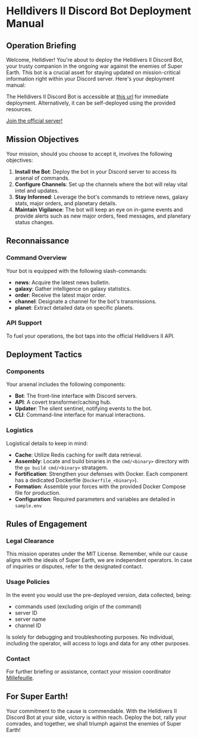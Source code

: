 # Helldivers II Discord Bot Deployment Manual

## Operation Briefing

Welcome, Helldiver! You're about to deploy the Helldivers II Discord Bot, your trusty companion in the ongoing war against the enemies of Super Earth. This bot is a crucial asset for staying updated on mission-critical information right within your Discord server. Here's your deployment manual:

The Helldivers II Discord Bot is accessible at [this url](https://discord.com/oauth2/authorize?client_id=1219964573231091713&permissions=277025705024&scope=bot) for immediate deployment.
Alternatively, it can be self-deployed using the provided resources.

[Join the official server!](https://discord.gg/5DawaMJh)

## Mission Objectives

Your mission, should you choose to accept it, involves the following objectives:

1. **Install the Bot**: Deploy the bot in your Discord server to access its arsenal of commands.
2. **Configure Channels**: Set up the channels where the bot will relay vital intel and updates.
3. **Stay Informed**: Leverage the bot's commands to retrieve news, galaxy stats, major orders, and planetary details.
4. **Maintain Vigilance**: The bot will keep an eye on in-game events and provide alerts such as new major orders, feed messages, and planetary status changes.

## Reconnaissance

### Command Overview

Your bot is equipped with the following slash-commands:

- **news**: Acquire the latest news bulletin.
- **galaxy**: Gather intelligence on galaxy statistics.
- **order**: Receive the latest major order.
- **channel**: Designate a channel for the bot's transmissions.
- **planet**: Extract detailed data on specific planets.

### API Support

To fuel your operations, the bot taps into the official Helldivers II API.

## Deployment Tactics

### Components

Your arsenal includes the following components:

- **Bot**: The front-line interface with Discord servers.
- **API**: A covert transformer/caching hub.
- **Updater**: The silent sentinel, notifying events to the bot.
- **CLI**: Command-line interface for manual interactions.

### Logistics

Logistical details to keep in mind:

- **Cache**: Utilize Redis caching for swift data retrieval.
- **Assembly**: Locate and build binaries in the `cmd/<binary>` directory with the `go build cmd/<binary>` stratagem.
- **Fortification**: Strengthen your defenses with Docker. Each component has a dedicated Dockerfile (`Dockerfile_<binary>`).
- **Formation**: Assemble your forces with the provided Docker Compose file for production.
- **Configuration**: Required parameters and variables are detailed in `sample.env`

## Rules of Engagement

### Legal Clearance

This mission operates under the MIT License. 
Remember, while our cause aligns with the ideals of Super Earth, we are independent operators. 
In case of inquiries or disputes, refer to the designated contact.

### Usage Policies

In the event you would use the pre-deployed version, data collected, being:
- commands used (excluding origin of the command)
- server ID
- server name
- channel ID

Is solely for debugging and troubleshooting purposes. 
No individual, including the operator, will access to logs and data for any other purposes.

### Contact

For further briefing or assistance, contact your mission coordinator [Millefeuille](mailto:millefeuille42@proton.me).

## For Super Earth!

Your commitment to the cause is commendable. With the Helldivers II Discord Bot at your side, victory is within reach. 
Deploy the bot, rally your comrades, and together, we shall triumph against the enemies of Super Earth!
